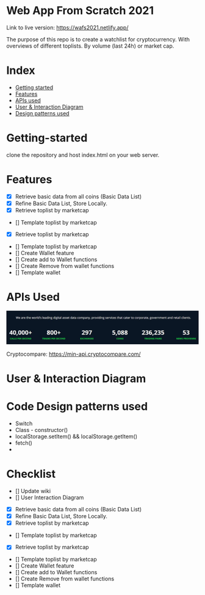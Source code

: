 # Web App From Scratch 2021

Link to live version: https://wafs2021.netlify.app/

The purpose of this repo is to create a watchlist for cryptocurrency. With overviews of different toplists. By volume (last 24h) or market cap.

# Index

- [Getting started](#getting-started)
- [Features](#features)
- [APIs used](#apis-used)
- [User & Interaction Diagram](#user-interaction-diagram)
- [Design patterns used](#design-patterns-used)

# Getting-started

clone the repository and host index.html on your web server.

# Features

- [x] Retrieve basic data from all coins (Basic Data List)
- [x] Refine Basic Data List, Store Locally.
- [x] Retrieve toplist by marketcap
- [] Template toplist by marketcap
- [x] Retrieve toplist by marketcap
- [] Template toplist by marketcap
- [] Create Wallet feature
- [] Create add to Wallet functions
- [] Create Remove from wallet functions
- [] Template wallet

# APIs Used

![description cryptocompare API](./project/assets/CryptoCompareDescription.JPG "Cryptocompare")

Cryptocompare: https://min-api.cryptocompare.com/

# User & Interaction Diagram

# Code Design patterns used

- Switch
- Class - constructor()
- localStorage.setItem() && localStorage.getItem()
- fetch()
-

# Checklist

- [] Update wiki
- [] User Interaction Diagram
- [x] Retrieve basic data from all coins (Basic Data List)
- [x] Refine Basic Data List, Store Locally.
- [x] Retrieve toplist by marketcap
- [] Template toplist by marketcap
- [x] Retrieve toplist by marketcap
- [] Template toplist by marketcap
- [] Create Wallet feature
- [] Create add to Wallet functions
- [] Create Remove from wallet functions
- [] Template wallet
